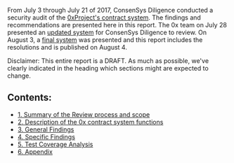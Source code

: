 From July 3 through July 21 of 2017, ConsenSys Diligence conducted a security audit of the [0xProject's contract system](#a41-file-list). The findings and recommendations are presented here in this report. The 0x team on July 28 presented an [updated system](https://github.com/0xProject/contracts/tree/e51d4dcb4c8e0d93815e9d2a5c511d60ce017870) for ConsenSys Diligence to review.  On August 3, a [final system](https://github.com/0xProject/contracts/tree/74728c404a1c7e9091074bd88abf454fd374228a) was presented and this report includes the resolutions and is published on August 4.

Disclaimer: This entire report is a DRAFT. As much as possible, we've clearly indicated in the heading which sections might are expected to change.

## Contents:

* [1. Summary of the Review process and scope](./report/1_process.md)
* [2. Description of the 0x contract system functions](./report/2_system_overview.md)
* [3. General Findings](./report/3_general_findings.md)
* [4. Specific Findings](./report/4_specific_findings.md)
* [5. Test Coverage Analysis](./report/5_coverage.md)
* [6. Appendix](./report/6_appendix.md)
